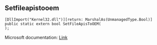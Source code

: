 ## Setfileapistooem

```
[DllImport("Kernel32.dll")][return: MarshalAs(UnmanagedType.Bool)]
public static extern bool SetFileApisToOEM(
);
```

Microsoft documentation: [Link](https://learn.microsoft.com/en-us/windows/win32/api/fileapi/nf-fileapi-setfileapistooem#:~:text=SetFileApisToOEM%20sets%20the%20code%20page,OEM%20code%20page%20by%20default.)
